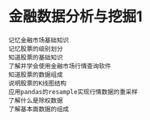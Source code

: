 # 金融数据分析与挖掘1

```
记忆金融市场基础知识
记忆股票的级别划分
知道股票的基础知识
了解并学会使用金融市场行情查询软件
知道股票的数据组成
说明股票的K线图结构
应用pandas的resample实现行情数据的重采样
了解什么是除权数据
了解基本面数据的组成
```

